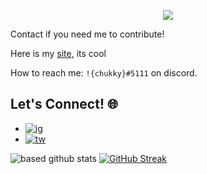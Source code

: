 <p align="center">
  <img src="https://user-images.githubusercontent.com/59450581/143657577-6fc171b1-c58a-4528-a4a1-47de801d22dd.gif" />
</p>

Contact if you need me to contribute!

Here is my [site](https://chukkyiii.tech), its cool 

How to reach me: `!{chukky}#5111` on discord. 

## Let's Connect! 🌐
- [![ig](https://img.shields.io/badge/Instagram-black?style=social&logo=Instagram)](https://www.instagram.com/jessedoka_/)
- [![tw](https://img.shields.io/badge/Twitter-1DA1F2?style=social&logo=Twitter)](https://twitter.com/chukky_iii)

![based github stats](https://github-readme-stats.vercel.app/api?username=chukkyiii&show_icons=true&theme=dark)
[![GitHub Streak](http://github-readme-streak-stats.herokuapp.com?user=chukkyiii&theme=dark&date_format=M%20j%5B%2C%20Y%5D)](https://git.io/streak-stats)

<!-- ![chuks' wakatime stats](https://github-readme-stats.vercel.app/api/wakatime?username=chukkyiii) --> 

<!-- ![Top Langs](https://github-readme-stats.vercel.app/api/top-langs/?username=chukkyiii&layout=compact&theme=dark) -->
